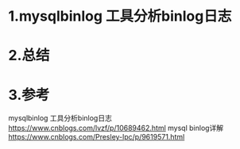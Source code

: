 # 1.mysqlbinlog 工具分析binlog日志
# 2.总结
# 3.参考
mysqlbinlog 工具分析binlog日志
https://www.cnblogs.com/lvzf/p/10689462.html
mysql binlog详解
https://www.cnblogs.com/Presley-lpc/p/9619571.html


